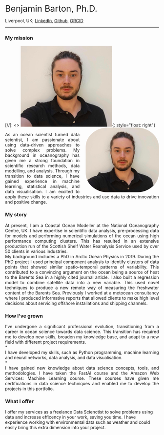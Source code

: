 <span style="font-size:2em;"> Benjamin Barton, Ph.D. </span>

Liverpool, UK; [LinkedIn](https://www.linkedin.com/in/ben-barton-dev/), [Github](https://github.com/benbardev), [ORCID](https://www.orcid.org/0000-0001-9998-2064)

---

### My mission

[//]: <> ![image](images/profile_photo_s.jpg){: style="float: right"}
<img src="images/profile_photo_s.jpg" height="auto" width="240" style="float: right; border-radius:30%; margin-left: 20px;">
<div style="text-align: justify"> As an ocean scientist turned data scientist, I am passionate about using data-driven approaches to solve complex problems. My background in oceanography has given me a strong foundation in scientific research methods, data modelling, and analysis. Through my transition to data science, I have gained experience in machine learning, statistical analysis, and data visualisation. I am excited to apply these skills to a variety of industries and use data to drive innovation and positive change. </div>


### My story
<div style="text-align: justify"> At present, I am a Coastal Ocean Modeller at the National Oceanography Centre, UK. I have expertise in scientific data analysis, pre-processing data for models and performing numerical simulations of the ocean using high performance computing clusters. This has resulted in an extensive production run of the Scottish Shelf Water Reanalysis Service used by over 50 clients in various industries. </div>

<div style="text-align: justify"> My background includes a PhD in Arctic Ocean Physics in 2019. During the PhD project I used principal component analysis to identify clusters of data points that showed similar spatio-temporal patterns of variability. This contributed to a convincing argument on the ocean being a source of heat to the Barents Sea in a highly cited journal article. I also built a regression model to combine satellite data into a new variable. This used novel techniques to produce a new remote way of measuring the freshwater content of the Barents Sea. Previously I worked at a metocean consultancy where I produced informative reports that allowed clients to make high level decisions about servicing offshore installations and shipping channels. </div>

### How I've grown
<div style="text-align: justify"> I've undergone a significant professional evolution, transitioning from a career in ocean science towards data science. This transition has required me to develop new skills, broaden my knowledge base, and adapt to a new field with different project requirements.</div>
* <div style="text-align: justify"> I have developed my skills, such as Python programming, machine learning and neural networks, data analysis, and data visualisation.</div>
* <div style="text-align: justify"> I have gained new knowledge about data science concepts, tools, and methodologies. I have taken the FastAI course and the Amazon Web Services: Machine Learning course. These courses have given me certifications in data science techniques and enabled me to develop the projects in this portfolio. </div>


### What I offer

I offer my services as a freelance Data Scienctist to solve problems using data and increase efficency in your work, saving you time. I have experience working with environmental data such as weather and could easily bring this extra dimension into your project.

